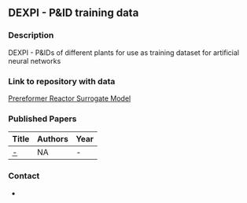 ## DEXPI - P&ID training data

### Description
DEXPI - P&IDs of different plants for use as training dataset for artificial neural networks

### Link to repository with data
[Prereformer Reactor Surrogate Model](https://keen.zih.tu-dresden.de/dataset.xhtml?persistentId=doi:10.57826/KEEN/ST2KGP)

### Published Papers

| Title    | Authors       | Year |
|:-|:-|:-|
|[-](https://) | NA | - |


### Contact
-
